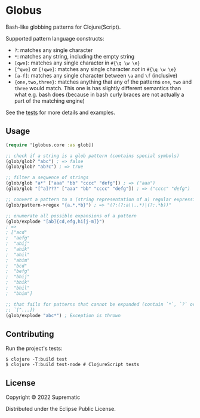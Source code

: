 # Globus

Bash-like globbing patterns for Clojure(Script).

Supported pattern language constructs:

* `?`: matches any single character
* `*`: matches any string, including the empty string
* `[qwe]`: matches any single character in `#{\q \w \e}`
* `[^qwe]` or `[!qwe]`: matches any single character _not_ in `#{\q \w \e}`
* `[a-f]`: matches any single character between `\a` and `\f` (inclusive)
* `{one,two,three}`: matches anything that any of the patterns `one`, `two`
  and `three` would match. This one is has slightly different semantics
  than what e.g. bash does (because in bash curly braces are not actually a
  part of the matching engine)

See the [tests](test/globus/) for more details and examples.

## Usage

```clojure
(require '[globus.core :as glob])

;; check if a string is a glob pattern (contains special symbols)
(glob/glob? "abc") ; => false
(glob/glob? "ab?c") ; => true

;; filter a sequence of strings
(glob/glob "a*" ["aaa" "bb" "cccc" "defg"]) ; => ("aaa")
(glob/glob "[^a]???" ["aaa" "bb" "cccc" "defg"]) ; => ("cccc" "defg")

;; convert a pattern to a (string representation of a) regular expression
(glob/pattern->regex "{a.*,*b}") ; => "(?:(?:a\\..*)|(?:.*b))"

;; enumerate all possible expansions of a pattern
(glob/explode "[ab]{cd,efg,hi[j-m]}")
; =>
; ["acd"
;  "aefg"
;  "ahij"
;  "ahik"
;  "ahil"
;  "ahim"
;  "bcd"
;  "befg"
;  "bhij"
;  "bhik"
;  "bhil"
;  "bhim"]

;; that fails for patterns that cannot be expanded (contain `*`, `?` or
;; `[^...])
(glob/explode "abc*") ; Exception is thrown
```

## Contributing

Run the project's tests:

    $ clojure -T:build test
    $ clojure -T:build test-node # ClojureScript tests

## License

Copyright © 2022 Suprematic

Distributed under the Eclipse Public License.
